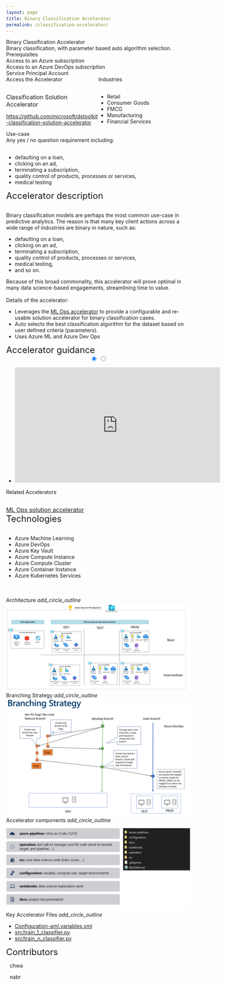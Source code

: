 ```yaml
---
layout: page
title: Binary Classification Accelerator
permalink: /classification-accelerator/
---
```


<div class="classification-accelerator">
    <div class="title">Binary Classification Accelerator</div>
    <div class="title-description">Binary classification, with parameter based auto algorithm selection.</div>
    <div class="category">Prerequisites</div>
    <div class="prerequisites">
        <div class="prerequisites-card">Access to an Azure subscription</div>
        <div class="prerequisites-card">Access to an Azure DevOps subscription</div>
        <div class="prerequisites-card">Service Principal Account</div>
    </div>
    <div style="width:100%; display: flex;">
        <div style="width:50%;">
            <div class="category">Access the Accelerator</div>            
            <div class="toolkit-checkbox" style="width:100%; margin-top: 30px;">
                <label class="label" style="font-size:16px;">Classification Solution Accelerator</label>
                <p>
                    <a href="https://github.com/microsoft/dstoolkit-classification-solution-accelerator" target="_blank">https://github.com/microsoft/dstoolkit-classification-solution-accelerator</a>
                </p>   
            </div>
        </div>
        <div style="width:50%;">
            <div class="category">Industries</div>
            <ul  style="margin-top: 30px;">
                <li>Retail</li>
                <li>Consumer Goods</li>
                <li>FMCG</li>
                <li>Manufacturing</li>
                <li>Financial Services</li>
            </ul>  
        </div>
    </div>
    <div class="category">Use-case</div>
    Any yes / no question requirement including:
    <ul style="margin-top: 30px;">
        <li>defaulting on a loan,</li>
        <li>clicking on an ad,</li>
        <li>terminating a subscription,</li>
        <li>quality control of products, processes or services,</li>
        <li>medical testing</li>
    </ul>
    <div class="category" style="font-size:24px;">Accelerator description</div>
    <p style="margin-top: 30px; text-decoration: none;">
        Binary classification models are perhaps the most common use-case in predictive analytics. The reason is that many key client actions across a wide range of industries are binary in nature, such as: 
        <ul>
            <li>defaulting on a loan, </li>
            <li>clicking on an ad, </li>
            <li>terminating a subscription, </li>
            <li>quality control of products, processes or services, </li>
            <li>medical testing, </li>
            <li>and so on. </li>
        </ul>
        Because of this broad commonality, this accelerator will prove optimal in many data science-based engagements, streamlining time to value.
        <br/><br/>
        Details of the accelerator:
        <ul>
            <li>Leverages the <a href="/ml-ops/" target="_blank">ML Ops accelerator</a> to provide a configurable and re-usable solution accelerator for binary classification cases. </li>
            <li>Auto selects the best classification algorithm for the dataset based on user defined criteria (parameters). </li>
            <li>Uses Azure ML and Azure Dev Ops </li>
        </ul>
    </p>
    <div class="category" style="font-size:24px;">Accelerator guidance</div>
    <div class="accelerator-guidance-videos">
<div style="height: 100%; text-align: center">
			<div class="csslider infinity" id="slider1">
			<input type="radio" name="slides" checked="checked" id="slides_1"/>
			<input type="radio" name="slides" id="slides_2"/>
				<ul>
                    <li>
                        <iframe width="560" height="315" src="https://youtube.com/embed/stHa_ZvSapk" title="YouTube video player" frameborder="0" allow="accelerometer; autoplay; clipboard-write; encrypted-media; gyroscope; picture-in-picture" allowfullscreen></iframe>
					</li>
				</ul>
					<div class="arrows">
						<label for="slides_1"></label>
						<label class="goto-first" for="slides_1"></label>
						<label class="goto-last" for="slides_10"></label>
					</div>
					<div class="navigation"> 
						<div>
							<label for="slides_1"></label>
						</div>
					</div>
			</div>
		</div>
    </div>
    <div style="width:100%; display: flex;">
        <div style="width:50%;">
            <div class="category">Related Accelerators</div>
            <div class="toolkit-checkbox" style="width:100%; margin-top: 30px;">
                <label style="font-size:16px;">
                    <a href="/ml-ops/" target="_blank">ML Ops solution accelerator</a>
                </label>
            </div>
        </div>
    </div>
    <div class="category" style="font-size:24px;">Technologies</div>
    <ul style="margin-top: 30px;">
        <li>Azure Machine Learning</li>
        <li>Azure DevOps</li>
        <li>Azure Key Vault</li>
        <li>Azure Compute Instance</li>
        <li>Azure Compute Cluster</li>
        <li>Azure Container Instance</li>
        <li>Azure Kubernetes Services</li>
    </ul>
    <div style="margin-top:50px;"> 
        <div class="accelerator-acordeon">
            Architecture
            <i class="material-icons" style="margin-bottom:0px; cursor: pointer;">add_circle_outline</i>
        </div>
        <img src="/images/classification-accelerator/Solution-Accelerator-Architecture.png" alt="Solution Accelerator Architecture">
        <div class="accelerator-acordeon">
            Branching Strategy
            <i class="material-icons" style="margin-bottom:0px; cursor: pointer;">add_circle_outline</i>
        </div>
        <img src="/images/classification-accelerator/Branching-Strategy.png" alt="Branching Strategy">
        <div class="accelerator-acordeon">
            Accelerator components
            <i class="material-icons" style="margin-bottom:0px; cursor: pointer;">add_circle_outline</i>
        </div>
        <img src="/images/classification-accelerator/Code-Blueprint.png" alt="Code Blueprint">
        <div class="accelerator-acordeon">
            Key Accelerator Files
            <i class="material-icons" style="margin-bottom:0px; cursor: pointer;">add_circle_outline</i>
        </div>
        <ul>
            <li><a href="https://github.com/microsoft/dstoolkit-classification-solution-accelerator/blob/main/configuration/configuration-aml.variables.yml" target="_blank">Configuration-aml.variables.yml</a></li>
            <li><a href="https://github.com/microsoft/dstoolkit-classification-solution-accelerator/blob/main/src/train_1_classifier.py" target="_blank">src/train_1_classifier.py</a></li>
            <li><a href="https://github.com/microsoft/dstoolkit-classification-solution-accelerator/blob/main/src/train_n_classifier.py" target="_blank">src/train_n_classifier.py</a></li>
        </ul>
    </div>
    <div class="category" style="font-size:24px;">Contributors</div>
    <div class="accelerator-contributors">
        <div class="accelerator-contributor">
            <div class="accelerator-contributor-image"> 
            </div>
            <div style="margin-left:10px;">
                <p class="accelerator-contributor-text">chwa</p>
            </div>
        </div>
        <div class="accelerator-contributor">
            <div class="accelerator-contributor-image"> 
            </div>
            <div style="margin-left:10px;">
                <p class="accelerator-contributor-text">nabr</p>
            </div>
        </div>
    </div>
</div>
